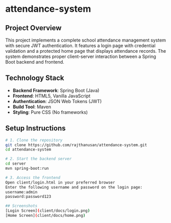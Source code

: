 # attendance-system

## Project Overview
This project implements a complete school attendance management system with secure JWT authentication. It features a login page with credential validation and a protected home page that displays attendance records. The system demonstrates proper client-server interaction between a Spring Boot backend and frontend.

## Technology Stack
- **Backend Framework**: Spring Boot (Java)
- **Frontend**: HTML5, Vanilla JavaScript
- **Authentication**: JSON Web Tokens (JWT)
- **Build Tool**: Maven
- **Styling**: Pure CSS (No frameworks)

## Setup Instructions
```bash
# 1. Clone the repository
git clone https://github.com/rajthanusan/attendance-system.git
cd attendance-system

# 2. Start the backend server
cd server
mvn spring-boot:run

# 3. Access the frontend
Open client/login.html in your preferred browser
Enter the following username and password on the login page:
username:admin
password:password123

## Screenshots
[Login Screen](client/docs/login.png)
[Home Screen](client/docs/home.png)
